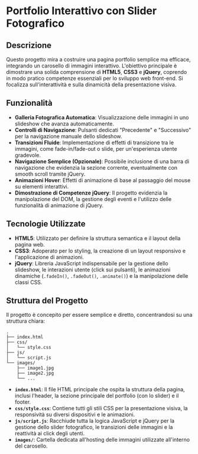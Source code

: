 # Portfolio Interattivo con Slider Fotografico

## Descrizione
Questo progetto mira a costruire una pagina portfolio semplice ma efficace, integrando un carosello di immagini interattivo. L'obiettivo principale è dimostrare una solida comprensione di **HTML5**, **CSS3** e **jQuery**, coprendo in modo pratico competenze essenziali per lo sviluppo web front-end. Si focalizza sull'interattività e sulla dinamicità della presentazione visiva.

## Funzionalità
- **Galleria Fotografica Automatica**: Visualizzazione delle immagini in uno slideshow che avanza automaticamente.
- **Controlli di Navigazione**: Pulsanti dedicati "Precedente" e "Successivo" per la navigazione manuale dello slideshow.
- **Transizioni Fluide**: Implementazione di effetti di transizione tra le immagini, come fade-in/fade-out o slide, per un'esperienza utente gradevole.
- **Navigazione Semplice (Opzionale)**: Possibile inclusione di una barra di navigazione che evidenzia la sezione corrente, eventualmente con smooth scroll tramite jQuery.
- **Animazioni Hover**: Effetti di animazione di base al passaggio del mouse su elementi interattivi.
- **Dimostrazione di Competenze jQuery**: Il progetto evidenzia la manipolazione del DOM, la gestione degli eventi e l'utilizzo delle funzionalità di animazione di jQuery.

## Tecnologie Utilizzate
- **HTML5**: Utilizzato per definire la struttura semantica e il layout della pagina web.
- **CSS3**: Adoperato per lo styling, la creazione di un layout responsivo e l'applicazione di animazioni.
- **jQuery**: Libreria JavaScript indispensabile per la gestione dello slideshow, le interazioni utente (click sui pulsanti), le animazioni dinamiche (`.fadeIn()`, `.fadeOut()`, `.animate()`) e la manipolazione delle classi CSS.

## Struttura del Progetto
Il progetto è concepito per essere semplice e diretto, concentrandosi su una struttura chiara:

```
.
├── index.html
├── css/
│   └── style.css
├── js/
│   └── script.js
└── images/
    ├── image1.jpg
    ├── image2.jpg
    └── ...
```

- **`index.html`**: Il file HTML principale che ospita la struttura della pagina, inclusi l'header, la sezione principale del portfolio (con lo slider) e il footer.
- **`css/style.css`**: Contiene tutti gli stili CSS per la presentazione visiva, la responsività su diversi dispositivi e le animazioni.
- **`js/script.js`**: Racchiude tutta la logica JavaScript e jQuery per la gestione dello slider fotografico, le transizioni delle immagini e la reattività ai click degli utenti.
- **`images/`**: Cartella dedicata all'hosting delle immagini utilizzate all'interno del carosello.

